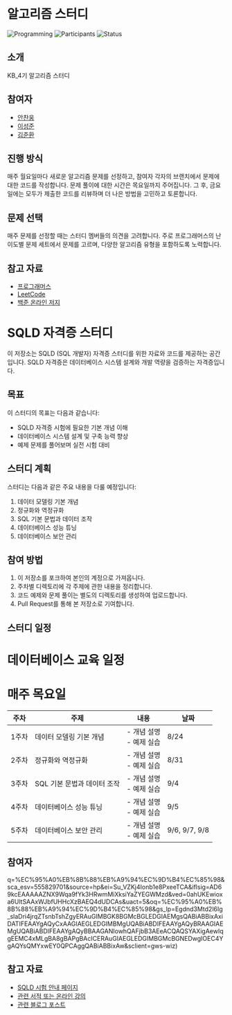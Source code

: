 # 알고리즘 스터디

![Programming](https://img.shields.io/badge/language-Python-blue.svg)
![Participants](https://img.shields.io/badge/participants-5-green.svg)
![Status](https://img.shields.io/badge/status-active-brightgreen.svg)

## 소개

KB_4기 알고리즘 스터디

## 참여자
- [안찬웅](https://github.com/AnChanUng)
- [이성준](https://github.com/SamGentlee)
- [김준환](https://github.com/)

## 진행 방식

매주 월요일마다 새로운 알고리즘 문제를 선정하고, 참여자 각자의 브랜치에서 문제에 대한 코드를 작성합니다. 문제 풀이에 대한 시간은 목요일까지 주어집니다. 그 후, 금요일에는 모두가 제출한 코드를 리뷰하며 더 나은 방법을 고민하고 토론합니다.


## 문제 선택

매주 문제를 선정할 때는 스터디 멤버들의 의견을 고려합니다. 주로 프로그래머스의 난이도별 문제 세트에서 문제를 고르며, 다양한 알고리즘 유형을 포함하도록 노력합니다.

## 참고 자료

- [프로그래머스](https://programmers.co.kr/)
- [LeetCode](https://leetcode.com/)
- [백준 온라인 저지](https://www.acmicpc.net/)







# SQLD 자격증 스터디

이 저장소는 SQLD (SQL 개발자) 자격증 스터디를 위한 자료와 코드를 제공하는 공간입니다. SQLD 자격증은 데이터베이스 시스템 설계와 개발 역량을 검증하는 자격증입니다.

## 목표

이 스터디의 목표는 다음과 같습니다:

- SQLD 자격증 시험에 필요한 기본 개념 이해
- 데이터베이스 시스템 설계 및 구축 능력 향상
- 예제 문제를 풀어보며 실전 시험 대비

## 스터디 계획

스터디는 다음과 같은 주요 내용을 다룰 예정입니다:

1. 데이터 모델링 기본 개념
2. 정규화와 역정규화
3. SQL 기본 문법과 데이터 조작
4. 데이터베이스 성능 튜닝
5. 데이터베이스 보안 관리

## 참여 방법

1. 이 저장소를 포크하여 본인의 계정으로 가져옵니다.
2. 주차별 디렉토리에 각 주제에 관한 내용을 정리합니다.
3. 코드 예제와 문제 풀이는 별도의 디렉토리를 생성하여 업로드합니다.
4. Pull Request를 통해 본 저장소로 기여합니다.

## 스터디 일정

# 데이터베이스 교육 일정
# 매주 목요일 

| 주차 | 주제                 | 내용              | 날짜               |
|-----|---------------------|-------------------|--------------------| 
| 1주차 | 데이터 모델링 기본 개념 | - 개념 설명<br>- 예제 실습 | 8/24 |
| 2주차 | 정규화와 역정규화     | - 개념 설명<br>- 예제 실습 | 8/31 |
| 3주차 | SQL 기본 문법과 데이터 조작 | - 개념 설명<br>- 예제 실습 | 9/4 |
| 4주차 | 데이터베이스 성능 튜닝 | - 개념 설명<br>- 예제 실습 | 9/5 |
| 5주차 | 데이터베이스 보안 관리 | - 개념 설명<br>- 예제 실습 | 9/6, 9/7, 9/8 |

## 참여자
q=%EC%95%A0%EB%8B%88%EB%A9%94%EC%9D%B4%EC%85%98&sca_esv=555829701&source=hp&ei=Su_VZKj4Ionb1e8PxeeTCA&iflsig=AD69kcEAAAAAZNX9Wqa9fYk3HRwmMiXksiYaZYEGWMzd&ved=0ahUKEwioxa6UltSAAxWJbfUHHcXzBAEQ4dUDCAs&uact=5&oq=%EC%95%A0%EB%8B%88%EB%A9%94%EC%9D%B4%EC%85%98&gs_lp=Egdnd3Mtd2l6Ig_slaDri4jrqZTsnbTshZgyERAuGIMBGK8BGMcBGLEDGIAEMgsQABiABBixAxiDATIFEAAYgAQyCxAAGIAEGLEDGIMBMgUQABiABDIFEAAYgAQyBRAAGIAEMgUQABiABDIFEAAYgAQyBBAAGANIowhQAFjbB3AEeACQAQSYAXigAewIqgEEMC4xMLgBA8gBAPgBAcICERAuGIAEGLEDGIMBGMcBGNEDwgIOEC4YgAQYsQMYxwEY0QPCAggQABiABBixAw&sclient=gws-wiz)

## 참고 자료

- [SQLD 시험 안내 페이지](링크)
- [관련 서적 또는 온라인 강의](링크)
- [관련 블로그 포스트](링크)
